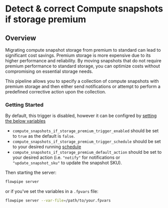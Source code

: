 # Detect & correct Compute snapshots if storage premium

## Overview

Migrating compute snapshot storage from premium to standard can lead to significant cost savings. Premium storage is more expensive due to its higher performance and reliability. By moving snapshots that do not require premium performance to standard storage, you can optimize costs without compromising on essential storage needs.

This pipeline allows you to specify a collection of compute snapshots with premium storage and then either send notifications or attempt to perform a predefined corrective action upon the collection.

### Getting Started

By default, this trigger is disabled, however it can be configred by [setting the below variables](https://flowpipe.io/docs/build/mod-variables#passing-input-variables)
- `compute_snapshots_if_storage_premium_trigger_enabled` should be set to `true` as the default is `false`.
- `compute_snapshots_if_storage_premium_trigger_schedule` should be set to your desired running [schedule](https://flowpipe.io/docs/flowpipe-hcl/trigger/schedule#more-examples)
- `compute_snapshots_if_storage_premium_default_action` should be set to your desired action (i.e. `"notify"` for notifications or `"update_snapshot_sku"` to update the snapshot SKU).

Then starting the server:
```sh
flowpipe server
```

or if you've set the variables in a `.fpvars` file:
```sh
flowpipe server --var-file=/path/to/your.fpvars
```